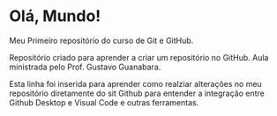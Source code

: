 # Olá, Mundo!
 Meu Primeiro repositório do curso de Git e GitHub.

Repositório criado para aprender a criar um repositório no GitHub. Aula ministrada pelo Prof. Gustavo Guanabara.

Esta linha foi inserida para aprender como realziar alterações no meu repositório diretamente do sit Github para entender a integração entre Github Desktop e Visual Code e outras ferramentas.
